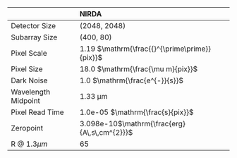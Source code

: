 |                     | NIRDA                                         |
|:--------------------|:----------------------------------------------|
| Detector Size       | (2048, 2048)                                  |
| Subarray Size       | (400, 80)                                     |
| Pixel Scale         | 1.19 $\mathrm{\frac{{}^{\prime\prime}}{pix}}$ |
| Pixel Size          | 18.0 $\mathrm{\frac{\mu m}{pix}}$             |
| Dark Noise          | 1.0 $\mathrm{\frac{e^{-}}{s}}$                |
| Wavelength Midpoint | 1.33 $\mathrm{\mu m}$                         |
| Pixel Read Time     | 1.0e-05 $\mathrm{\frac{s}{pix}}$              |
| Zeropoint           | 3.098e-10$\mathrm{\frac{erg}{A\,s\,cm^{2}}}$  |
| R @ 1.3$\mu m$      | 65                                            |